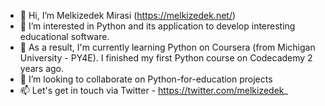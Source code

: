 - 👋 Hi, I’m Melkizedek Mirasi (https://melkizedek.net/)
- 👀 I’m interested in Python and its application to develop interesting educational software.
- 🌱 As a result, I'm currently learning Python on Coursera (from Michigan University - PY4E). I finished my first Python course on Codecademy 2 years ago. 
- 💞️ I’m looking to collaborate on Python-for-education projects
- 📫 Let's get in touch via Twitter - https://twitter.com/melkizedek_ 

<!---
melkizedec/melkizedec is a ✨ special ✨ repository because its `README.md` (this file) appears on your GitHub profile.
You can click the Preview link to take a look at your changes.
--->
